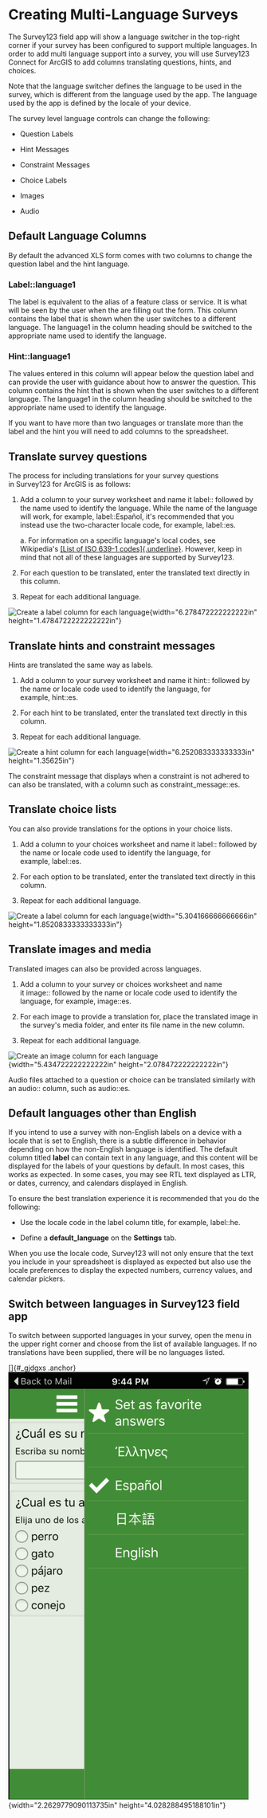 Creating Multi-Language Surveys
===============================

The Survey123 field app will show a language switcher in the top-right
corner if your survey has been configured to support multiple languages.
In order to add multi language support into a survey, you will use
Survey123 Connect for ArcGIS to add columns translating questions,
hints, and choices.

Note that the language switcher defines the language to be used in the
survey, which is different from the language used by the app. The
language used by the app is defined by the locale of your device. 

The survey level language controls can change the following:

-   Question Labels

-   Hint Messages

-   Constraint Messages

-   Choice Labels

-   Images

-   Audio

Default Language Columns
------------------------

By default the advanced XLS form comes with two columns to change the
question label and the hint language.

### Label::language1

The label is equivalent to the alias of a feature class or service. It
is what will be seen by the user when the are filling out the form. This
column contains the label that is shown when the user switches to a
different language. The language1 in the column heading should be
switched to the appropriate name used to identify the language.

### Hint::language1

The values entered in this column will appear below the question label
and can provide the user with guidance about how to answer the question.
This column contains the hint that is shown when the user switches to a
different language. The language1 in the column heading should be
switched to the appropriate name used to identify the language.

If you want to have more than two languages or translate more than the
label and the hint you will need to add columns to the spreadsheet.

Translate survey questions
--------------------------

The process for including translations for your survey questions
in Survey123 for ArcGIS is as follows:

1.  Add a column to your survey worksheet and name it label:: followed
    by the name used to identify the language. While the name of the
    language will work, for example, label::Español, it\'s recommended
    that you instead use the two-character locale code, for
    example, label::es.

    a.  For information on a specific language\'s local codes, see
        Wikipedia\'s [[List of ISO 639-1
        codes]{.underline}](https://en.wikipedia.org/wiki/list_of_iso_639-1_codes).
        However, keep in mind that not all of these languages are
        supported by Survey123.

2.  For each question to be translated, enter the translated text
    directly in this column.

3.  Repeat for each additional language.

![Create a label column for each
language](mdc\Creating_Multi-Language_Surveys/media/image1.png){width="6.278472222222222in"
height="1.4784722222222222in"}

Translate hints and constraint messages
---------------------------------------

Hints are translated the same way as labels.

1.  Add a column to your survey worksheet and name it hint:: followed by
    the name or locale code used to identify the language, for
    example, hint::es.

2.  For each hint to be translated, enter the translated text directly
    in this column.

3.  Repeat for each additional language.

![Create a hint column for each
language](mdc\Creating_Multi-Language_Surveys/media/image2.png){width="6.252083333333333in"
height="1.35625in"}

The constraint message that displays when a constraint is not adhered to
can also be translated, with a column such as constraint\_message::es.

Translate choice lists
----------------------

You can also provide translations for the options in your choice lists.

1.  Add a column to your choices worksheet and name it label:: followed
    by the name or locale code used to identify the language, for
    example, label::es.

2.  For each option to be translated, enter the translated text directly
    in this column.

3.  Repeat for each additional language.

![Create a label column for each
language](mdc\Creating_Multi-Language_Surveys/media/image3.png){width="5.304166666666666in"
height="1.8520833333333333in"}

Translate images and media
--------------------------

Translated images can also be provided across languages.

1.  Add a column to your survey or choices worksheet and name
    it image:: followed by the name or locale code used to identify the
    language, for example, image::es.

2.  For each image to provide a translation for, place the translated
    image in the survey\'s media folder, and enter its file name in the
    new column.

3.  Repeat for each additional language.

![Create an image column for each
language](mdc\Creating_Multi-Language_Surveys/media/image4.png){width="5.434722222222222in"
height="2.078472222222222in"}

Audio files attached to a question or choice can be translated similarly
with an audio:: column, such as audio::es.

Default languages other than English
------------------------------------

If you intend to use a survey with non-English labels on a device with a
locale that is set to English, there is a subtle difference in behavior
depending on how the non-English language is identified. The default
column titled **label** can contain text in any language, and this
content will be displayed for the labels of your questions by default.
In most cases, this works as expected. In some cases, you may see RTL
text displayed as LTR, or dates, currency, and calendars displayed in
English.

To ensure the best translation experience it is recommended that you do
the following:

-   Use the locale code in the label column title, for
    example, label::he.

-   Define a **default\_language** on the **Settings** tab.

When you use the locale code, Survey123 will not only ensure that the
text you include in your spreadsheet is displayed as expected but also
use the locale preferences to display the expected numbers, currency
values, and calendar pickers.

Switch between languages in Survey123 field app
-----------------------------------------------

To switch between supported languages in your survey, open the menu in
the upper right corner and choose from the list of available languages.
If no translations have been supplied, there will be no languages
listed.

[]{#_gjdgxs
.anchor}![](mdc\Creating_Multi-Language_Surveys/media/image5.png){width="2.2629779090113735in"
height="4.028288495188101in"}
